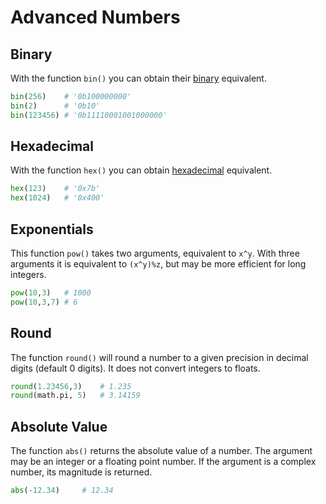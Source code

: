 # Advanced Numbers
## Binary
With the function <code>bin()</code> you can obtain their [binary](https://en.wikipedia.org/wiki/Binary_number) equivalent.
```python
bin(256)    # '0b100000000'
bin(2)      # '0b10'
bin(123456) # '0b11110001001000000'
```
## Hexadecimal
With the function <code>hex()</code> you can obtain [hexadecimal](https://en.wikipedia.org/wiki/Hexadecimal) equivalent.
```python
hex(123)    # '0x7b'
hex(1024)   # '0x400'
```
## Exponentials
This function <code>pow()</code> takes two arguments, equivalent to ```x^y```.  With three arguments it is equivalent to ```(x^y)%z```, but may be more efficient for long integers.
```python
pow(10,3)   # 1000
pow(10,3,7) # 6
```
## Round
The function <code>round()</code> will round a number to a given precision in decimal digits (default 0 digits).
It does not convert integers to floats.
```python
round(1.23456,3)    # 1.235
round(math.pi, 5)   # 3.14159
```
## Absolute Value
The function <code>abs()</code> returns the absolute value of a number. 
The argument may be an integer or a floating point number. 
If the argument is a complex number, its magnitude is returned.
```python
abs(-12.34)     # 12.34
```
